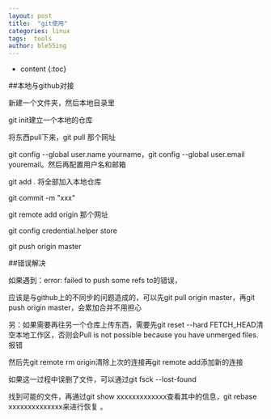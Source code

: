 ```yaml
---
layout: post
title:  "git使用"
categories: linux
tags:  tools
author: ble55ing
---
```


* content
{:toc}

##本地与github对接

新建一个文件夹，然后本地目录里

git init建立一个本地的仓库

将东西pull下来，git pull 那个网址

git config --global user.name yourname，git config --global user.email youremail。然后再配置用户名和邮箱

git add . 将全部加入本地仓库

git commit -m "xxx" 

git remote add origin 那个网址

git config credential.helper store

git push origin master

##错误解决

如果遇到：error: failed to push some refs to的错误，

应该是与github上的不同步的问题造成的，可以先git pull origin master，再git push origin master，会累加合并不用担心

另：如果需要再往另一个仓库上传东西，需要先git reset --hard FETCH_HEAD清空本地工作区，否则会Pull is not possible because you have unmerged files.报错

然后先git remote rm origin清除上次的连接再git remote add添加新的连接

如果这一过程中误删了文件，可以通过git fsck --lost-found

找到可能的文件，再通过git show xxxxxxxxxxxxx查看其中的信息，git rebase xxxxxxxxxxxxxx来进行恢复 。



